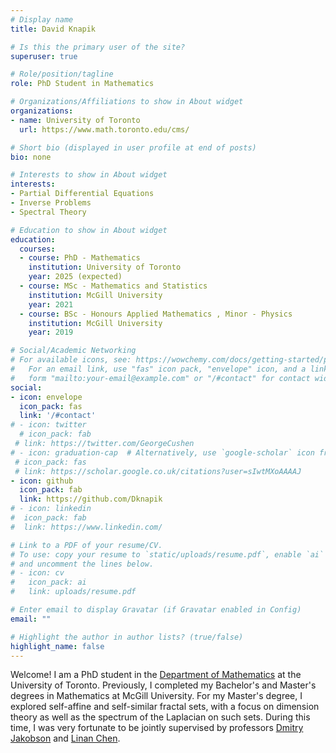```yaml
---
# Display name
title: David Knapik

# Is this the primary user of the site?
superuser: true

# Role/position/tagline
role: PhD Student in Mathematics

# Organizations/Affiliations to show in About widget
organizations:
- name: University of Toronto
  url: https://www.math.toronto.edu/cms/

# Short bio (displayed in user profile at end of posts)
bio: none

# Interests to show in About widget
interests:
- Partial Differential Equations
- Inverse Problems
- Spectral Theory

# Education to show in About widget
education:
  courses:
  - course: PhD - Mathematics
    institution: University of Toronto
    year: 2025 (expected)
  - course: MSc - Mathematics and Statistics
    institution: McGill University
    year: 2021
  - course: BSc - Honours Applied Mathematics , Minor - Physics
    institution: McGill University
    year: 2019

# Social/Academic Networking
# For available icons, see: https://wowchemy.com/docs/getting-started/page-builder/#icons
#   For an email link, use "fas" icon pack, "envelope" icon, and a link in the
#   form "mailto:your-email@example.com" or "/#contact" for contact widget.
social:
- icon: envelope
  icon_pack: fas
  link: '/#contact'
# - icon: twitter
  # icon_pack: fab
 # link: https://twitter.com/GeorgeCushen
# - icon: graduation-cap  # Alternatively, use `google-scholar` icon from `ai` icon pack
 # icon_pack: fas
 # link: https://scholar.google.co.uk/citations?user=sIwtMXoAAAAJ
- icon: github
  icon_pack: fab
  link: https://github.com/Dknapik
# - icon: linkedin
#  icon_pack: fab
#  link: https://www.linkedin.com/

# Link to a PDF of your resume/CV.
# To use: copy your resume to `static/uploads/resume.pdf`, enable `ai` icons in `params.toml`, 
# and uncomment the lines below.
# - icon: cv
#   icon_pack: ai
#   link: uploads/resume.pdf

# Enter email to display Gravatar (if Gravatar enabled in Config)
email: ""

# Highlight the author in author lists? (true/false)
highlight_name: false
---
```

Welcome! I am a PhD student in the [Department of Mathematics](https://www.math.toronto.edu/cms/) at the University of Toronto. Previously, I completed my Bachelor's and Master's degrees in Mathematics at McGill University. For my Master's degree, I explored self-affine and self-similar fractal sets, with a focus on dimension theory as well as the spectrum of the Laplacian on such sets. During this time, I was very fortunate to be jointly supervised by professors [Dmitry Jakobson](https://www.math.mcgill.ca/jakobson/) and [Linan Chen](https://www.math.mcgill.ca/lnchen/). 
